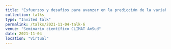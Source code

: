 ```yaml
---
title: "Esfuerzos y desafíos para avanzar en la predicción de la variabilidad climática en escalas subestacionales a estacionales."
collection: talks
type: "Invited talk"
permalink: /talks/2021-11-04-talk-6
venue: "Seminario científico CLIMAT AmSud"
date: 2021-11-04
location: "Virtual"
---
```


